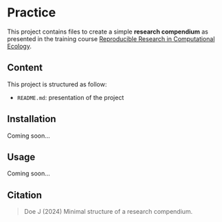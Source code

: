# Practice

This project contains files to create a simple **research compendium** as 
presented in the training course 
[Reproducible Research in Computational Ecology](https://rdatatoolbox.github.io).


## Content

This project is structured as follow:

- `README.md`: presentation of the project


## Installation

Coming soon...


## Usage

Coming soon...


## Citation

> Doe J (2024) Minimal structure of a research compendium.
